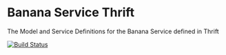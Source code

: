 # Banana Service Thrift
The Model and Service Definitions for the Banana Service defined in Thrift

[![Build Status](http://jenkins.sirwellington.tech/job/Banana%20Thrift/badge/icon)](http://jenkins.sirwellington.tech/job/Banana%20Thrift/)
